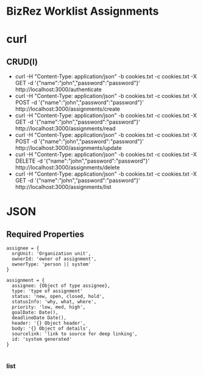 # BizRez Worklist Assignments

# curl

## CRUD(l)

- curl -H "Content-Type: application/json" -b cookies.txt -c cookies.txt -X GET -d '{"name":"john","password":"password"}' http://localhost:3000/authenticate
- curl -H "Content-Type: application/json" -b cookies.txt -c cookies.txt -X POST -d '{"name":"john","password":"password"}' http://localhost:3000/assignments/create
- curl -H "Content-Type: application/json" -b cookies.txt -c cookies.txt -X GET -d '{"name":"john","password":"password"}' http://localhost:3000/assignments/read
- curl -H "Content-Type: application/json" -b cookies.txt -c cookies.txt -X POST -d '{"name":"john","password":"password"}' http://localhost:3000/assignments/update
- curl -H "Content-Type: application/json" -b cookies.txt -c cookies.txt -X DELETE -d '{"name":"john","password":"password"}' http://localhost:3000/assignments/delete
- curl -H "Content-Type: application/json" -b cookies.txt -c cookies.txt -X GET -d '{"name":"john","password":"password"}' http://localhost:3000/assignments/list





# JSON
## Required Properties

```
assignee = {
  orgUnit: 'Organization unit',
  ownerId: 'owner of assignment',
  ownerType: 'person || system'
}

assignment = {
  assignee: {Object of type assignee},
  type: 'type of assignment'
  status: 'new, open, closed, hold',
  statusInfo: 'why, what, where',
  priority: 'low, med, high',
  goalDate: Date(),
  deadlineDate Date(),
  header: '{} Object header',
  body: '{} Object of details',
  sourcelink: 'link to source for deep linking',
  id: 'system generated'
}

```

#

### list


